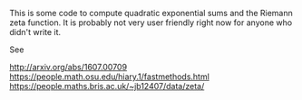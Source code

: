 This is some code to compute quadratic exponential sums and the Riemann zeta
function. It is probably not very user friendly right now for anyone who
didn't write it.

See

http://arxiv.org/abs/1607.00709
https://people.math.osu.edu/hiary.1/fastmethods.html
https://people.maths.bris.ac.uk/~jb12407/data/zeta/
